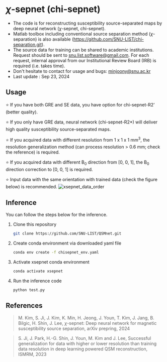 # $\chi$-sepnet (chi-sepnet)
* The code is for reconstructing susceptibility source-separated maps by deep neural network ($\chi$-sepnet, chi-sepnet).
* Matlab toolbox including conventional source separation method ($\chi$-separation) is also available (https://github.com/SNU-LIST/chi-separation.git).
* The source data for training can be shared to academic institutions. Request should be sent to snu.list.software@gmail.com. For each request, internal approval from our Institutional Review Board (IRB) is required (i.e. takes time).
* Don't hesitate to contact for usage and bugs: minjoony@snu.ac.kr
* Last update : Sep 23, 2024


## Usage
⭐ If you have both GRE and SE data, you have option for chi-sepnet-R2' (better quality).

⭐ If you only have GRE data, neural network (chi-sepnet-R2*) will deliver high quality susceptibility source-separated maps.

⭐ If you acquired data with different resolution from 1 x 1 x 1 mm<sup>3</sup>, the resolution generalization method (can process resolution > 0.6 mm; check the reference) is required.

⭐ If you acquired data with different B<sub>0</sub> direction from [0, 0, 1], the B<sub>0</sub> direction correction to [0, 0, 1] is required.

⭐ Input data with the same orientation with trained data (check the figure below) is recommended.
![xsepnet_data_order](https://github.com/user-attachments/assets/a99aeefd-8e01-4810-80e7-c02b6130d5db)

## Inference
You can follow the steps below for the inference.

1. Clone this repository
    ```bash
    git clone https://github.com/SNU-LIST/QSMnet.git
    ```
2. Create conda environment via downloaded yaml file
    ```bash
    conda env create -f chisepnet_env.yaml
    ```
3. Activate xsepnet conda environment
    ```bash
    conda activate xsepnet
    ```
5. Run the inference code
    ```bash
    python test.py
    ```
## References
>M. Kim, S. Ji, J. Kim, K. Min, H. Jeong, J. Youn, T. Kim, J. Jang, B. Bilgic, H. Shin, J. Lee, $\chi$-sepnet: Deep neural network for magnetic susceptibility source separation, arXiv prepring, 2024

>S. Ji, J. Park, H.-G. Shin, J. Youn, M. Kim and J. Lee, Successful generalization for data with higher or lower resolution than training data resolution in deep learning powered QSM reconstruction, ISMRM, 2023
